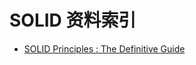# SOLID 资料索引

* [SOLID Principles : The Definitive Guide](https://android.jlelse.eu/solid-principles-the-definitive-guide-75e30a284dea#.8eoo6lkrl)
